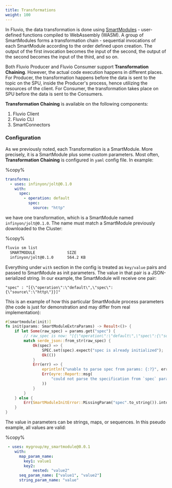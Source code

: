 ```yaml
---
title: Transformations
weight: 100
---
```


In Fluvio, the data transformation is done using [SmartModules](../../../smartmodules/) - user-defined functions compiled to WebAssembly (WASM). A group of SmartModules forms a transformation chain - sequential invocations of each SmartModule according to the order defined upon creation. The output of the first invocation becomes the input of the second, the output of the second becomes the input of the third, and so on.

Both Fluvio Producer and Fluvio Consumer support **Transformation Chaining**. However, the actual code execution happens in different places. For Producer, the transformation
happens before the data is sent to the topic on the SPU, inside the Producer's process, hence utilizing the resources of the client. For Consumer, the transformation takes place on SPU before the data is sent
to the Consumers.

**Transformation Chaining** is available on the following components:
 1. Fluvio Client
 2. Fluvio CLI
 3. SmartConnectors

 ### Configuration
 As we previously noted, each Transformation is a SmartModule. More precisely, it is a SmartModule plus some custom parameters.
 Most often, **Transformation Chaining** is configured in `yaml` config file. In example:

%copy%
```yaml
transforms:
  - uses: infinyon/jolt@0.1.0
    with:
      spec:
        - operation: default
          spec:
            source: "http"
```
we have one transformation, which is a SmartModule named `infinyon/jolt@0.1.0`. 
The name must match a SmartModule previously downloaded to the Cluster:

%copy%
```bash
fluvio sm list
  SMARTMODULE              SIZE
  infinyon/jolt@0.1.0      564.2 KB
```


Everything under `with` section in the config is treated as `key/value` pairs and passed to SmartModule as init parameters. The value in that pair is a JSON-serialized string.
In our example, the SmartModule will receive one pair:

```
"spec" : "[{\"operation\":\"default\",\"spec\":{\"source\":\"http\"}}]"
```

This is an example of how this particular SmartModule process parameters (the code is just for demonstration and may differ from real implementation):

```rust
#[smartmodule(init)]
fn init(params: SmartModuleExtraParams) -> Result<()> {
    if let Some(raw_spec) = params.get("spec") {
        // raw_spec is now: "[{\"operation\":\"default\",\"spec\":{\"source\":\"http\"}}]"
        match serde_json::from_str(raw_spec) {
            Ok(spec) => {
                SPEC.set(spec).expect("spec is already initialized");
                Ok(())
            }
            Err(err) => {
                eprintln!("unable to parse spec from params: {:?}", err);
                Err(eyre::Report::msg(
                    "could not parse the specification from `spec` param",
                ))
            }
        }
    } else {
        Err(SmartModuleInitError::MissingParam("spec".to_string()).into())
    }
}
```

The value in parameters can be strings, maps, or sequences. In this pseudo example, all values are valid:

%copy%
```yaml
 - uses: mygroup/my_smartmodule@0.0.1   
    with:                       
      map_param_name:                     
        key1: value1
        key2:
            nested: "value2"
      seq_param_name: ["value1", "value2"]
      string_param_name: "value"
```